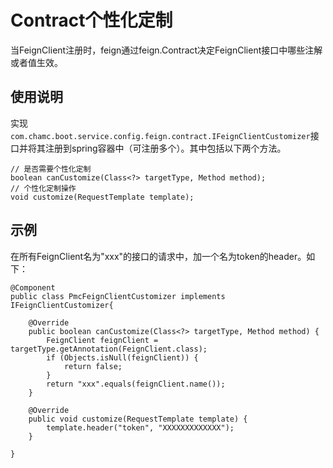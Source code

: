 # Contract个性化定制

当FeignClient注册时，feign通过feign.Contract决定FeignClient接口中哪些注解或者值生效。

## 使用说明

实现`com.chamc.boot.service.config.feign.contract.IFeignClientCustomizer`接口并将其注册到spring容器中（可注册多个）。其中包括以下两个方法。

	// 是否需要个性化定制
	boolean canCustomize(Class<?> targetType, Method method);
	// 个性化定制操作
	void customize(RequestTemplate template);

## 示例

在所有FeignClient名为"xxx"的接口的请求中，加一个名为token的header。如下：

	@Component
	public class PmcFeignClientCustomizer implements IFeignClientCustomizer{
	
		@Override
		public boolean canCustomize(Class<?> targetType, Method method) {
			FeignClient feignClient = targetType.getAnnotation(FeignClient.class);
			if (Objects.isNull(feignClient)) {
				return false;
			}
			return "xxx".equals(feignClient.name());
		}
	
		@Override
		public void customize(RequestTemplate template) {
			template.header("token", "XXXXXXXXXXXXX");
		}
	
	}
